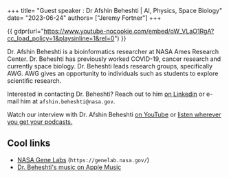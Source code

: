 +++
title= "Guest speaker : Dr Afshin Beheshti | AI, Physics, Space Biology"
date= "2023-06-24"
authors= ["Jeremy Fortner"]
+++

{{ gdpr(url="https://www.youtube-nocookie.com/embed/oW_VLaO1RgA?cc_load_policy=1&playsinline=1&rel=0") }}

Dr. Afshin Beheshti is a bioinformatics researcher at NASA Ames Research Center. Dr. Beheshti has previously worked COVID-19, cancer research and currently space biology. Dr. Beheshti leads research groups, specifically AWG. AWG gives an opportunity to individuals such as students to explore scientific research. 

Interested in contacting Dr. Beheshti? Reach out to him [on Linkedin](https://www.linkedin.com/in/afshinbeheshti/) or e-mail him at `afshin.beheshti@nasa.gov`.

Watch our interview with Dr. Afshin Beheshti [on YouTube](https://youtube.com/watch?v=oW_VLaO1RgA) or [listen wherever you get your podcasts.](/podcast)

## Cool links
- [NASA Gene Labs](https://genelab.nasa.gov/) (`https://genelab.nasa.gov/`)
- [Dr. Beheshti's music on Apple Music](https://music.apple.com/us/artist/the-afrosheens/18108741)
